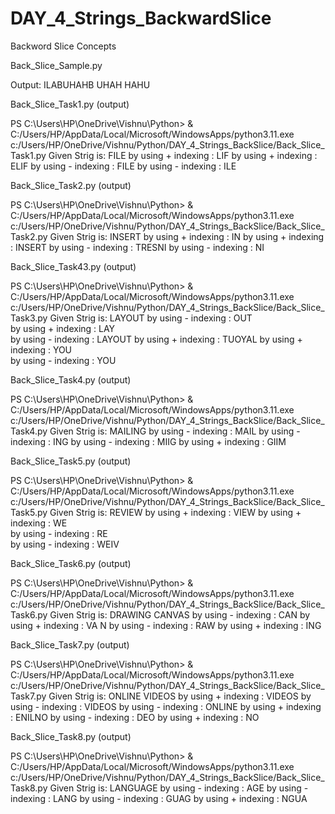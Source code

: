 # DAY_4_Strings_BackwardSlice
Backword Slice Concepts


Back_Slice_Sample.py

Output:
ILABUHAHB
UHAH
HAHU




Back_Slice_Task1.py (output)

PS C:\Users\HP\OneDrive\Vishnu\Python> & C:/Users/HP/AppData/Local/Microsoft/WindowsApps/python3.11.exe c:/Users/HP/OneDrive/Vishnu/Python/DAY_4_Strings_BackSlice/Back_Slice_Task1.py
Given Strig is: FILE
by using + indexing : LIF
by using + indexing : ELIF
by using - indexing : FILE
by using - indexing : ILE

Back_Slice_Task2.py (output)

PS C:\Users\HP\OneDrive\Vishnu\Python> & C:/Users/HP/AppData/Local/Microsoft/WindowsApps/python3.11.exe c:/Users/HP/OneDrive/Vishnu/Python/DAY_4_Strings_BackSlice/Back_Slice_Task2.py
Given Strig is: INSERT
by using + indexing : IN
by using + indexing : INSERT
by using - indexing : TRESNI
by using - indexing : NI

Back_Slice_Task43.py (output)

PS C:\Users\HP\OneDrive\Vishnu\Python> & C:/Users/HP/AppData/Local/Microsoft/WindowsApps/python3.11.exe c:/Users/HP/OneDrive/Vishnu/Python/DAY_4_Strings_BackSlice/Back_Slice_Task3.py
Given Strig is: LAYOUT
by using - indexing : OUT   
by using + indexing : LAY   
by using - indexing : LAYOUT
by using + indexing : TUOYAL
by using + indexing : YOU   
by using - indexing : YOU 

Back_Slice_Task4.py (output)

PS C:\Users\HP\OneDrive\Vishnu\Python> & C:/Users/HP/AppData/Local/Microsoft/WindowsApps/python3.11.exe c:/Users/HP/OneDrive/Vishnu/Python/DAY_4_Strings_BackSlice/Back_Slice_Task4.py
Given Strig is: MAILING
by using - indexing : MAIL
by using - indexing : ING 
by using - indexing : MIIG
by using + indexing : GIIM

Back_Slice_Task5.py (output)

PS C:\Users\HP\OneDrive\Vishnu\Python> & C:/Users/HP/AppData/Local/Microsoft/WindowsApps/python3.11.exe c:/Users/HP/OneDrive/Vishnu/Python/DAY_4_Strings_BackSlice/Back_Slice_Task5.py
Given Strig is: REVIEW
by using + indexing : VIEW
by using + indexing : WE  
by using - indexing : RE  
by using - indexing : WEIV



Back_Slice_Task6.py (output)

PS C:\Users\HP\OneDrive\Vishnu\Python> & C:/Users/HP/AppData/Local/Microsoft/WindowsApps/python3.11.exe c:/Users/HP/OneDrive/Vishnu/Python/DAY_4_Strings_BackSlice/Back_Slice_Task6.py
Given Strig is: DRAWING CANVAS
by using - indexing :  CAN
by using + indexing : VA N
by using - indexing : RAW
by using + indexing : ING

Back_Slice_Task7.py (output)

PS C:\Users\HP\OneDrive\Vishnu\Python> & C:/Users/HP/AppData/Local/Microsoft/WindowsApps/python3.11.exe c:/Users/HP/OneDrive/Vishnu/Python/DAY_4_Strings_BackSlice/Back_Slice_Task7.py
Given Strig is: ONLINE VIDEOS
by using + indexing : VIDEOS
by using - indexing : VIDEOS
by using - indexing : ONLINE
by using + indexing : ENILNO
by using - indexing : DEO
by using + indexing : NO

Back_Slice_Task8.py (output)

PS C:\Users\HP\OneDrive\Vishnu\Python> & C:/Users/HP/AppData/Local/Microsoft/WindowsApps/python3.11.exe c:/Users/HP/OneDrive/Vishnu/Python/DAY_4_Strings_BackSlice/Back_Slice_Task8.py
Given Strig is: LANGUAGE
by using - indexing : AGE 
by using - indexing : LANG
by using - indexing : GUAG
by using + indexing : NGUA
